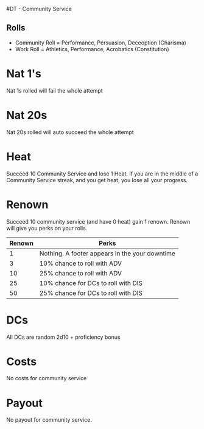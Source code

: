 #DT - Community Service
## Rolls
* Community Roll = Performance, Persuasion, Deceoption (Charisma)
* Work Roll = Athletics, Performance, Acrobatics (Constitution)


# Nat 1's
Nat 1s rolled will fail the whole attempt

# Nat 20s
Nat 20s rolled will auto succeed the whole attempt

# Heat
Succeed 10 Community Service and lose 1 Heat. If you are in the middle of a Community Service streak, and you get heat, you lose all your progress. 

# Renown
Succeed 10 community service (and have 0 heat) gain 1 renown.
Renown will give you perks on your rolls. 

| Renown | Perks |
| ---- | ----------- |
| 1 | Nothing. A footer appears in the your downtime |
| 3 | 10% chance to roll with ADV |
| 10  | 25% chance to roll with ADV |
| 25  | 10% chance for DCs to roll with DIS |
| 50  | 25% chance for DCs to roll with DIS | 

# DCs
All DCs are random 2d10 + proficiency bonus

# Costs
No costs for community service

# Payout
No payout for community service.
